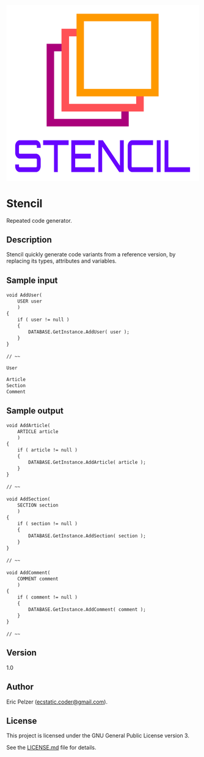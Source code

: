 ![](https://github.com/senselogic/STENCIL/blob/master/LOGO/stencil.png)

# Stencil

Repeated code generator.

## Description

Stencil quickly generate code variants from a reference version, by replacing its types, attributes and variables.

## Sample input

```
void AddUser(
    USER user
    )
{
    if ( user != null )
    {
        DATABASE.GetInstance.AddUser( user );
    }
}

// ~~

```
```
User
```
```
Article
Section
Comment
```

## Sample output

```
void AddArticle(
    ARTICLE article
    )
{
    if ( article != null )
    {
        DATABASE.GetInstance.AddArticle( article );
    }
}

// ~~

void AddSection(
    SECTION section
    )
{
    if ( section != null )
    {
        DATABASE.GetInstance.AddSection( section );
    }
}

// ~~

void AddComment(
    COMMENT comment
    )
{
    if ( comment != null )
    {
        DATABASE.GetInstance.AddComment( comment );
    }
}

// ~~

```

## Version

1.0

## Author

Eric Pelzer (ecstatic.coder@gmail.com).

## License

This project is licensed under the GNU General Public License version 3.

See the [LICENSE.md](LICENSE.md) file for details.
